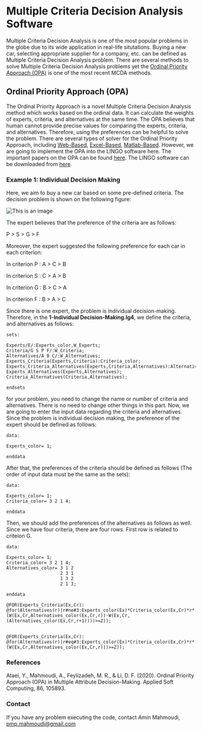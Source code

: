 # Multiple Criteria Decision Analysis Software
Multiple Criteria Decision Analysis is one of the most popular problems in the globe due to its wide application in real-life situtations. Buying a new car, selecting appropriate supplier for a company, etc. can be defined as Multiple Criteria Decision Analysis problem. There are several methods to solve Multiple Criteria Decision Analysis problems yet the [Ordinal Priority Approach (OPA)](https://ordinalpriorityapproach.com/) is one of the most recent MCDA methods. 

## Ordinal Priority Approach (OPA)

The Ordinal Priority Approach is a novel Multiple Criteria Decision Analysis method which works based on the ordinal data. It can calculate the weights of experts, criteria, and alternatives at the same time. The OPA believes that human cannot provide precise values for comparing the experts, criteria, and alternatives. Therefore, using the preferences can be helpful to solve the problem. There are several types of solver for the Ordinal Priority Approach, including [Web-Based](https://ordinalpriorityapproach.com/opasolver.html), [Excel-Based](https://zenodo.org/record/4453887), [Matlab-Based](https://www.mathworks.com/matlabcentral/fileexchange/106890-opa-solver-a-solver-for-multi-criteria-decision-analysis). However, we are going to implement the OPA into the LINGO software here. The important papers on the OPA can be found [here](https://ordinalpriorityapproach.com/index.php?s=2-opa-papers). The LINGO software can be downloaded from [here](https://www.lindo.com/lindoforms/downlingo.html).  

### Example 1: Individual Decision Making
Here, we aim to buy a new car based on some pre-defined criteria. The decision problem is shown on the following figure:

![This is an image](https://ordinalpriorityapproach.com/images/7.jpg)

The expert believes that the preference of the criteria are as follows:

P > S > G > F

Moreover, the expert suggested the following preference for each car in each criterion:

In criterion P : A > C > B

In criterion S : C > A > B

In criterion G : B > C > A

In criterion F : B > A > C

Since there is one expert, the problem is individual decision-making. Therefore, in the **1-Individual Decision-Making.lg4**, we define the criteria, and alternatives as follows:

```
sets:

Experts/E/:Experts_color,W_Experts;
Criteria/G S P F/:W_Criteria;
Alternatives/A B C/:W_Alternatives;
Experts_Criteria(Experts,Criteria):Criteria_color;
Experts_Criteria_Alternatives(Experts,Criteria,Alternatives):Alternatives_color,W;
Experts_Alternatives(Experts,Alternatives);
Criteria_Alternatives(Criteria,Alternatives);

endsets
```
for your problem, you need to change the name or number of criteria and alternatives. There is no need to change other things in this part. Now, we are going to enter the input data regarding the criteria and alternatives.
Since the problem is individual decision making, the preference of the expert should be defined as follows: 

```
data:

Experts_color= 1;

enddata
```

After that, the preferences of the criteria should be defined as follows (The order of input data must be the same as the sets):
```
data:

Experts_color= 1;
Criteria_color= 3 2 1 4;

enddata
```

Then, we should add the preferences of the alternatives as follows as well. Since we have four criteria, there are four rows. First row is related to criteion G.

```
data:

Experts_color= 1;
Criteria_color= 3 2 1 4;
Alternatives_color= 3 1 2 
                    2 3 1
                    1 3 2
                    2 1 3;

enddata

```

```
@FOR(Experts_Criteria(Ex,Cr):
@for(Alternatives(r)|r#ne#3:Experts_color(Ex)*Criteria_color(Ex,Cr)*r*(W(Ex,Cr,Alternatives_color(Ex,Cr,r))-W(Ex,Cr,(Alternatives_color(Ex,Cr,r+1))))>=Z));


@FOR(Experts_Criteria(Ex,Cr):
@for(Alternatives(r)|r#eq#3:Experts_color(Ex)*Criteria_color(Ex,Cr)*r*(W(Ex,Cr,Alternatives_color(Ex,Cr,r)))>=Z));
```

### References

Ataei, Y., Mahmoudi, A., Feylizadeh, M. R., & Li, D. F. (2020). Ordinal Priority Approach (OPA) in Multiple Attribute Decision-Making. Applied Soft Computing, 86, 105893.

### Contact

If you have any problem executing the code, contact Amin Mahmoudi, pmp.mahmoudi@gmail.com
